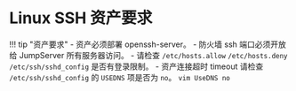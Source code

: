 # Linux SSH 资产要求

!!! tip "资产要求"
    - 资产必须部署 openssh-server。
    - 防火墙 ssh 端口必须开放给 JumpServer 所有服务器访问。
    - 请检查 `/etc/hosts.allow` `/etc/hosts.deny` `/etc/ssh/sshd_config` 是否有登录限制。
    - 资产连接超时 timeout 请检查 `/etc/ssh/sshd_config` 的 `USEDNS` 项是否为 `no`。
    ```vim
    UseDNS no
    ```
